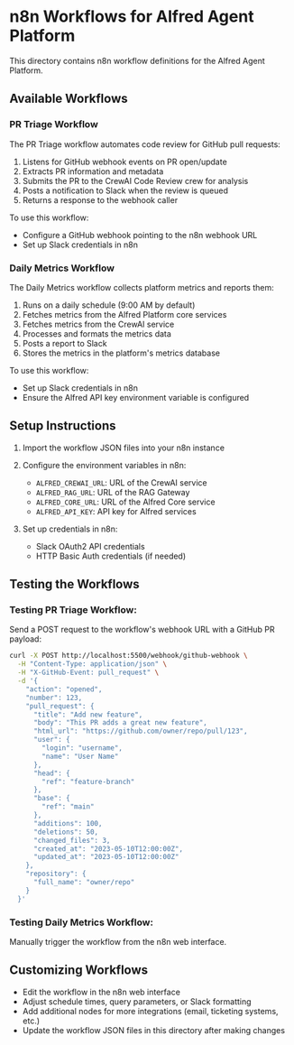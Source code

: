 # n8n Workflows for Alfred Agent Platform

This directory contains n8n workflow definitions for the Alfred Agent Platform.

## Available Workflows

### PR Triage Workflow

The PR Triage workflow automates code review for GitHub pull requests:

1. Listens for GitHub webhook events on PR open/update
2. Extracts PR information and metadata
3. Submits the PR to the CrewAI Code Review crew for analysis
4. Posts a notification to Slack when the review is queued
5. Returns a response to the webhook caller

To use this workflow:
- Configure a GitHub webhook pointing to the n8n webhook URL
- Set up Slack credentials in n8n

### Daily Metrics Workflow

The Daily Metrics workflow collects platform metrics and reports them:

1. Runs on a daily schedule (9:00 AM by default)
2. Fetches metrics from the Alfred Platform core services
3. Fetches metrics from the CrewAI service
4. Processes and formats the metrics data
5. Posts a report to Slack
6. Stores the metrics in the platform's metrics database

To use this workflow:
- Set up Slack credentials in n8n
- Ensure the Alfred API key environment variable is configured

## Setup Instructions

1. Import the workflow JSON files into your n8n instance
2. Configure the environment variables in n8n:
   - `ALFRED_CREWAI_URL`: URL of the CrewAI service
   - `ALFRED_RAG_URL`: URL of the RAG Gateway
   - `ALFRED_CORE_URL`: URL of the Alfred Core service
   - `ALFRED_API_KEY`: API key for Alfred services

3. Set up credentials in n8n:
   - Slack OAuth2 API credentials
   - HTTP Basic Auth credentials (if needed)

## Testing the Workflows

### Testing PR Triage Workflow:

Send a POST request to the workflow's webhook URL with a GitHub PR payload:

```bash
curl -X POST http://localhost:5500/webhook/github-webhook \
  -H "Content-Type: application/json" \
  -H "X-GitHub-Event: pull_request" \
  -d '{
    "action": "opened",
    "number": 123,
    "pull_request": {
      "title": "Add new feature",
      "body": "This PR adds a great new feature",
      "html_url": "https://github.com/owner/repo/pull/123",
      "user": {
        "login": "username",
        "name": "User Name"
      },
      "head": {
        "ref": "feature-branch"
      },
      "base": {
        "ref": "main"
      },
      "additions": 100,
      "deletions": 50,
      "changed_files": 3,
      "created_at": "2023-05-10T12:00:00Z",
      "updated_at": "2023-05-10T12:00:00Z"
    },
    "repository": {
      "full_name": "owner/repo"
    }
  }'
```

### Testing Daily Metrics Workflow:

Manually trigger the workflow from the n8n web interface.

## Customizing Workflows

- Edit the workflow in the n8n web interface
- Adjust schedule times, query parameters, or Slack formatting
- Add additional nodes for more integrations (email, ticketing systems, etc.)
- Update the workflow JSON files in this directory after making changes